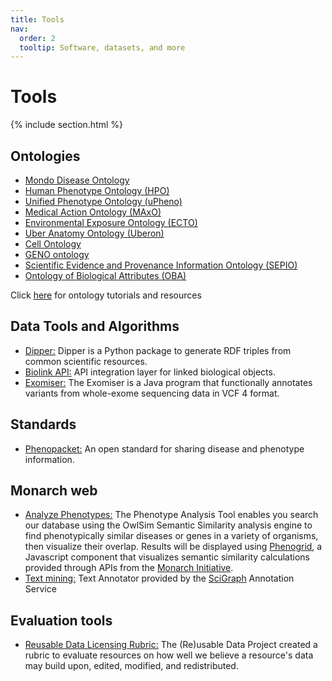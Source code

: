 ```yaml
---
title: Tools
nav:
  order: 2
  tooltip: Software, datasets, and more
---
```


# <i class="fas fa-tools"></i>Tools

{% include section.html %}

## Ontologies

- [Mondo Disease Ontology](https://mondo.monarchinitiative.org/)
- [Human Phenotype Ontology (HPO)](https://hpo.jax.org/app/)
- [Unified Phenotype Ontology (uPheno)](https://github.com/obophenotype/upheno)
- [Medical Action Ontology (MAxO)](https://github.com/monarch-initiative/MAxO )
- [Environmental Exposure Ontology (ECTO)](https://github.com/EnvironmentOntology/environmental-exposure-ontology)
- [Uber Anatomy Ontology (Uberon)](http://uberon.github.io/)
- [Cell Ontology](https://github.com/obophenotype/cell-ontology)
- [GENO ontology](https://github.com/monarch-initiative/GENO-ontology)
- [Scientific Evidence and Provenance Information Ontology (SEPIO)](https://github.com/monarch-initiative/SEPIO-ontology)
- [Ontology of Biological Attributes (OBA)](https://github.com/obophenotype/bio-attribute-ontology)

Click [here](http://obofoundry.org/resources) for ontology tutorials and resources

## Data Tools and Algorithms

- [Dipper:](https://github.com/monarch-initiative/dipper) Dipper is a Python package to generate RDF triples from common scientific resources.
- [Biolink API:](https://api.monarchinitiative.org/api/) API integration layer for linked biological objects.
- [Exomiser:](https://exomiser.monarchinitiative.org/exomiser/) The Exomiser is a Java program that functionally annotates variants from whole-exome sequencing data in VCF 4 format.

## Standards

- [Phenopacket:](http://phenopackets.org/) An open standard for sharing disease and phenotype information.

## Monarch web

- [Analyze Phenotypes:](https://monarchinitiative.org/analyze/phenotypes) The Phenotype Analysis Tool enables you search our database using the OwlSim Semantic Similarity analysis engine to find phenotypically similar diseases or genes in a variety of organisms, then visualize their overlap. Results will be displayed using [Phenogrid](https://github.com/monarch-initiative/phenogrid), a Javascript component that visualizes semantic similarity calculations provided through APIs from the [Monarch Initiative](https://monarchinitiative.org).
- [Text mining:](https://monarchinitiative.org/annotate/text) Text Annotator provided by the [SciGraph](https://github.com/SciGraph/SciGraph) Annotation Service

## Evaluation tools

- [Reusable Data Licensing Rubric:](http://reusabledata.org/) The (Re)usable Data Project created a rubric to evaluate resources on how well we believe a resource's data may build upon, edited, modified, and redistributed.

